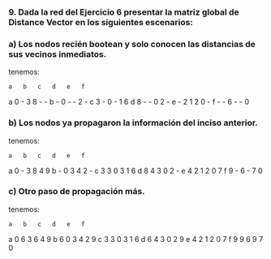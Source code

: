 ### 9. Dada la red del Ejercicio 6 presentar la matriz global de Distance Vector en los siguientes escenarios:

### a) Los nodos recién bootean y solo conocen las distancias de sus vecinos inmediatos.

tenemos:

    a   b   c   d   e   f  
a   0   -   3   8   -   - 
b   -   0   -   -   2   - 
c   3   -   0   -   1   6
d   8   -   -   0   2   -
e   -   2   1   2   0   - 
f   -   -   6   -   -   0

### b) Los nodos ya propagaron la información del inciso anterior.

tenemos:

    a   b   c   d   e   f  
a   0   -   3   8   4   9 
b   -   0   3   4   2   - 
c   3   3   0   3   1   6
d   8   4   3   0   2   -
e   4   2   1   2   0   7 
f   9   -   6   -   7   0


### c) Otro paso de propagación más.

tenemos:

    a   b   c   d   e   f  
a   0   6   3   6   4   9 
b   6   0   3   4   2   9 
c   3   3   0   3   1   6
d   6   4   3   0   2   9
e   4   2   1   2   0   7 
f   9   9   6   9   7   0
